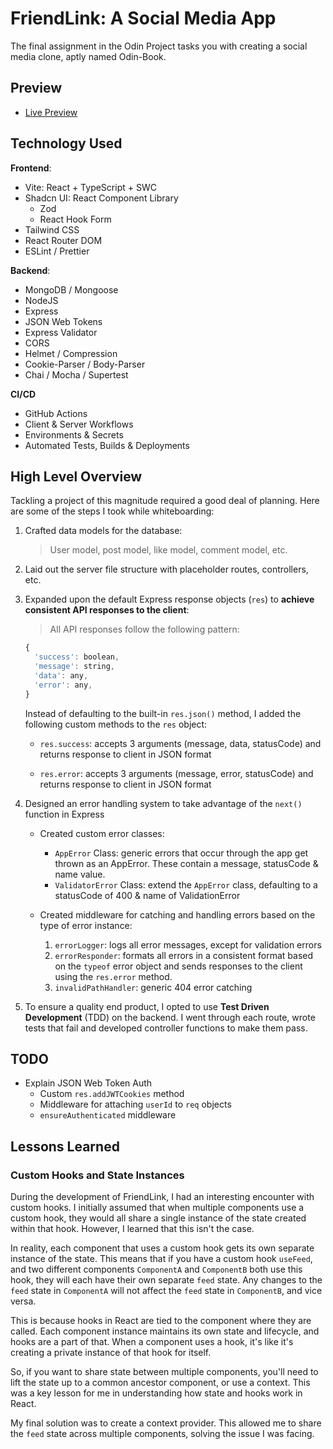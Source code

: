 # FriendLink: A Social Media App

The final assignment in the Odin Project tasks you with creating a social media clone, aptly named Odin-Book.

## Preview

- [Live Preview](https://odinbook.bmilcs.com)

## Technology Used

**Frontend**:

- Vite: React + TypeScript + SWC
- Shadcn UI: React Component Library
  - Zod
  - React Hook Form
- Tailwind CSS
- React Router DOM
- ESLint / Prettier

**Backend**:

- MongoDB / Mongoose
- NodeJS
- Express
- JSON Web Tokens
- Express Validator
- CORS
- Helmet / Compression
- Cookie-Parser / Body-Parser
- Chai / Mocha / Supertest

**CI/CD**

- GitHub Actions
- Client & Server Workflows
- Environments & Secrets
- Automated Tests, Builds & Deployments

## High Level Overview

Tackling a project of this magnitude required a good deal of planning. Here are some of the steps I took while whiteboarding:

1. Crafted data models for the database:

   > User model, post model, like model, comment model, etc.

2. Laid out the server file structure with placeholder routes, controllers, etc.
3. Expanded upon the default Express response objects (`res`) to **achieve consistent API responses to the client**:

   > All API responses follow the following pattern:

   ```js
   {
     'success': boolean,
     'message': string,
     'data': any,
     'error': any,
   }
   ```

   Instead of defaulting to the built-in `res.json()` method, I added the following custom methods to the `res` object:

   - `res.success`: accepts 3 arguments (message, data, statusCode) and returns response to client in JSON format

   - `res.error`: accepts 3 arguments (message, error, statusCode) and returns response to client in JSON format

4. Designed an error handling system to take advantage of the `next()` function in Express

   - Created custom error classes:

     - `AppError` Class: generic errors that occur through the app get thrown as an AppError. These contain a message, statusCode & name value.
     - `ValidatorError` Class: extend the `AppError` class, defaulting to a statusCode of 400 & name of ValidationError

   - Created middleware for catching and handling errors based on the type of error instance:

     1. `errorLogger`: logs all error messages, except for validation errors
     2. `errorResponder`: formats all errors in a consistent format based on the `typeof` error object and sends responses to the client using the `res.error` method.
     3. `invalidPathHandler`: generic 404 error catching

5. To ensure a quality end product, I opted to use **Test Driven Development** (TDD) on the backend. I went through each route, wrote tests that fail and developed controller functions to make them pass.

## **TODO**

- Explain JSON Web Token Auth
  - Custom `res.addJWTCookies` method
  - Middleware for attaching `userId` to `req` objects
  - `ensureAuthenticated` middleware

## Lessons Learned

### Custom Hooks and State Instances

During the development of FriendLink, I had an interesting encounter with custom hooks. I initially assumed that when multiple components use a custom hook, they would all share a single instance of the state created within that hook. However, I learned that this isn't the case.

In reality, each component that uses a custom hook gets its own separate instance of the state. This means that if you have a custom hook `useFeed`, and two different components `ComponentA` and `ComponentB` both use this hook, they will each have their own separate `feed` state. Any changes to the `feed` state in `ComponentA` will not affect the `feed` state in `ComponentB`, and vice versa.

This is because hooks in React are tied to the component where they are called. Each component instance maintains its own state and lifecycle, and hooks are a part of that. When a component uses a hook, it's like it's creating a private instance of that hook for itself.

So, if you want to share state between multiple components, you'll need to lift the state up to a common ancestor component, or use a context. This was a key lesson for me in understanding how state and hooks work in React.

My final solution was to create a context provider. This allowed me to share the `feed` state across multiple components, solving the issue I was facing.
